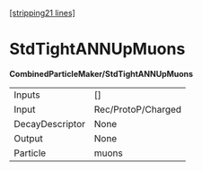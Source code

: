 [[stripping21 lines]](./stripping21-index)

# StdTightANNUpMuons

**CombinedParticleMaker/StdTightANNUpMuons**

|                 |                    |
|-----------------|--------------------|
| Inputs          | []               |
| Input           | Rec/ProtoP/Charged |
| DecayDescriptor | None               |
| Output          | None               |
| Particle        | muons              |
